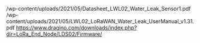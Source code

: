 /wp-content/uploads/2021/05/Datasheet_LWL02_Water_Leak_Sensor1.pdf
/wp-content/uploads/2021/05/LWL02_LoRaWAN_Water_Leak_UserManual_v1.31.pdf
https://www.dragino.com/downloads/index.php?dir=LoRa_End_Node/LDS02/Firmware/
